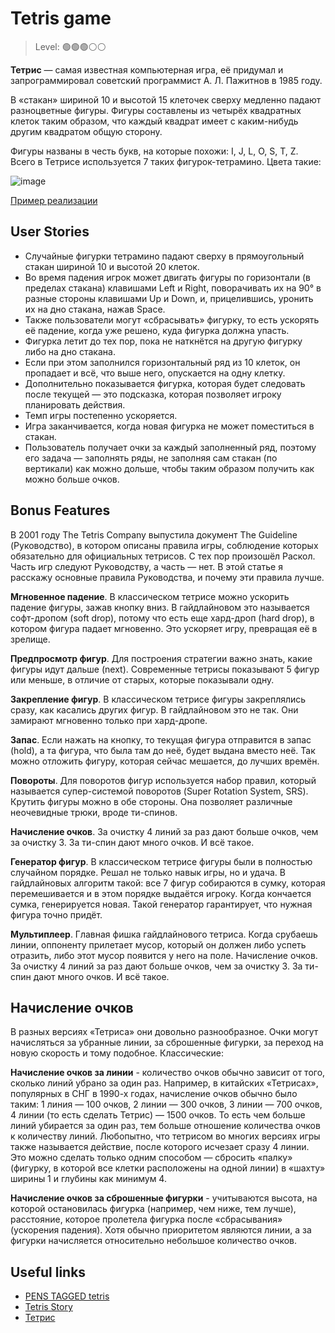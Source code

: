 
# Tetris game

> Level: 🟢🟢🟢⚪️⚪️

**Тетрис** — самая известная компьютерная игра, её придумал и запрограммировал советский программист А. Л. Пажитнов в 1985 году. 

В «стакан» шириной 10 и высотой 15 клеточек сверху медленно падают разноцветные фигуры. Фигуры составлены из четырёх квадратных клеток таким образом, что каждый квадрат имеет с каким-нибудь другим квадратом общую сторону. 

Фигуры названы в честь букв, на которые похожи: I, J, L, O, S, T, Z. Всего в Тетрисе используется 7 таких фигурок-тетрамино. Цвета такие:

![image](https://github.com/startupemulator/challenges/blob/main/Tetris%20game/7_1.png)

[Пример реализации](https://www.min2win.ru/gm.php?id=8137)

## User Stories

- Случайные фигурки тетрамино падают сверху в прямоугольный стакан шириной 10 и высотой 20 клеток. 
- Во время падения игрок может двигать фигуры по горизонтали (в пределах стакана) клавишами Left и Right, поворачивать их на 90° в разные стороны клавишами Up и Down, и, прицелившись, уронить их на дно стакана, нажав Space.
- Также пользователи могут «сбрасывать» фигурку, то есть ускорять её падение, когда уже решено, куда фигурка должна упасть. 
- Фигурка летит до тех пор, пока не наткнётся на другую фигурку либо на дно стакана. 
- Если при этом заполнился горизонтальный ряд из 10 клеток, он пропадает и всё, что выше него, опускается на одну клетку. 
- Дополнительно показывается фигурка, которая будет следовать после текущей — это подсказка, которая позволяет игроку планировать действия. 
- Темп игры постепенно ускоряется.
- Игра заканчивается, когда новая фигурка не может поместиться в стакан.
- Пользователь получает очки за каждый заполненный ряд, поэтому его задача — заполнять ряды, не заполняя сам стакан (по вертикали) как можно дольше, чтобы таким образом получить как можно больше очков.

## Bonus Features

В 2001 году The Tetris Company выпустила документ The Guideline (Руководство), в котором описаны правила игры, соблюдение которых обязательно для официальных тетрисов. С тех пор произошёл Раскол. Часть игр следуют Руководству, а часть — нет. В этой статье я расскажу основные правила Руководства, и почему эти правила лучше.

**Мгновенное падение**. В классическом тетрисе можно ускорить падение фигуры, зажав кнопку вниз. В гайдлайновом это называется софт-дропом (soft drop), потому что есть еще хард-дроп (hard drop), в котором фигура падает мгновенно. Это ускоряет игру, превращая её в зрелище.

**Предпросмотр фигур**. Для построения стратегии важно знать, какие фигуры идут дальше (next). Современные тетрисы показывают 5 фигур или меньше, в отличие от старых, которые показывали одну.

**Закрепление фигур**. В классическом тетрисе фигуры закреплялись сразу, как касались других фигур. В гайдлайновом это не так. Они замирают мгновенно только при хард-дропе.

**Запас**. Если нажать на кнопку, то текущая фигура отправится в запас (hold), а та фигура, что была там до неё, будет выдана вместо неё. Так можно отложить фигуру, которая сейчас мешается, до лучших времён.

**Повороты**. Для поворотов фигур используется набор правил, который называется супер-системой поворотов (Super Rotation System, SRS). Крутить фигуры можно в обе стороны. Она позволяет различные неочевидные трюки, вроде ти-спинов.

**Начисление очков**. За очистку 4 линий за раз дают больше очков, чем за очистку 3. За ти-спин дают много очков. И всё такое.

**Генератор фигур**. В классическом тетрисе фигуры были в полностью случайном порядке. Решал не только навык игры, но и удача. В гайдлайновых алгоритм такой: все 7 фигур собираются в сумку, которая перемешивается и в этом порядке выдаётся игроку. Когда кончается сумка, генерируется новая. Такой генератор гарантирует, что нужная фигура точно придёт.

**Мультиплеер**. Главная фишка гайдлайнового тетриса. Когда срубаешь линии, оппоненту прилетает мусор, который он должен либо успеть отразить, либо этот мусор появится у него на поле. Начисление очков. За очистку 4 линий за раз дают больше очков, чем за очистку 3. За ти-спин дают много очков. И всё такое.

## **Начисление очков** 

В разных версиях «Тетриса» они довольно разнообразное. Очки могут начисляться за убранные линии, за сброшенные фигурки, за переход на новую скорость и тому подобное. Классические:

**Начисление очков за линии** - количество очков обычно зависит от того, сколько линий убрано за один раз. Например, в китайских «Тетрисах», популярных в СНГ в 1990-х годах, начисление очков обычно было таким: 1 линия — 100 очков, 2 линии — 300 очков, 3 линии — 700 очков, 4 линии (то есть сделать Тетрис) — 1500 очков. То есть чем больше линий убирается за один раз, тем больше отношение количества очков к количеству линий. Любопытно, что тетрисом во многих версиях игры также называется действие, после которого исчезает сразу 4 линии. Это можно сделать только одним способом — сбросить «палку» (фигурку, в которой все клетки расположены на одной линии) в «шахту» ширины 1 и глубины как минимум 4.

**Начисление очков за сброшенные фигурки** - учитываются высота, на которой остановилась фигурка (например, чем ниже, тем лучше), расстояние, которое пролетела фигурка после «сбрасывания» (ускорения падения). Хотя обычно приоритетом являются линии, а за фигурки начисляется относительно небольшое количество очков.

## Useful links

- [PENS TAGGED tetris](https://codepen.io/tag/tetris)
- [Tetris Story](https://vadim.oversigma.com/Tetris.htm)
- [Тетрис](http://mech.math.msu.su/~shvetz/54/inf/perl-problems/chTetris.xhtml)
